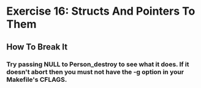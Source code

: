# Exercise 16: Structs And Pointers To Them
## How To Break It
### Try passing NULL to Person_destroy to see what it does. If it doesn't abort then you must not have the -g option in your Makefile's CFLAGS.

